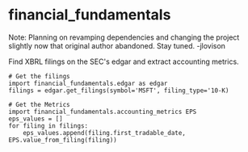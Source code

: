 financial_fundamentals
======================

Note: Planning on revamping dependencies and changing the project slightly now that original author abandoned. Stay tuned. -jlovison


Find XBRL filings on the SEC's edgar and extract accounting metrics.

	# Get the filings
	import financial_fundamentals.edgar as edgar
	filings = edgar.get_filings(symbol='MSFT', filing_type='10-K)
	
	# Get the Metrics
	import financial_fundamentals.accounting_metrics EPS
	eps_values = []
	for filing in filings:
	    eps_values.append(filing.first_tradable_date, EPS.value_from_filing(filing))
